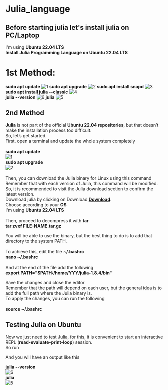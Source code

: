 # Julia_language
## Before starting julia let's install julia on PC/Laptop<br>
I'm using **Ubuntu 22.04 LTS**<br>
**Install Julia Programming Language on Ubuntu 22.04 LTS**<br>
# 1st Method:
   **sudo apt update**
      ![1](https://user-images.githubusercontent.com/87930468/210356638-127100a3-d1c6-4d46-8e95-4e81a93399a0.png)
  **sudo apt upgrade**
      ![2](https://user-images.githubusercontent.com/87930468/210356668-80c6a6fd-1641-49df-b263-0bb3ef13955a.png)
  **sudo apt install snapd**
      ![3](https://user-images.githubusercontent.com/87930468/210356709-93b9ef46-6749-4643-83b1-28d19ecaeeee.png)
   **sudo apt install julia --classic**
      ![4](https://user-images.githubusercontent.com/87930468/210356739-c894f316-37ca-4940-9df5-4fa19d9b0d0f.png)   
   **julia --version**
      ![6](https://user-images.githubusercontent.com/87930468/210356863-620d36fc-d473-418d-89dd-180a497173fa.png)
   **julia** 
      ![5](https://user-images.githubusercontent.com/87930468/210356782-8cfc356f-3799-4745-bd41-a25163d61119.png)

## 2nd Method

**Julia** is not part of the official **Ubuntu 22.04 repositories**, but that doesn’t make the installation process too difficult.<br>
So, let’s get started.<br>
First, open a terminal and update the whole system completely<br>
<br>
  **sudo apt update**<br>
      ![1](https://user-images.githubusercontent.com/87930468/210356638-127100a3-d1c6-4d46-8e95-4e81a93399a0.png)<br>
 **sudo apt upgrade**<br>
      ![2](https://user-images.githubusercontent.com/87930468/210356668-80c6a6fd-1641-49df-b263-0bb3ef13955a.png)<br>
<br>
Then, you can download the Julia binary for Linux using this command<br>
Remember that with each version of Julia, this command will be modified. So, it is recommended to visit the Julia download section to confirm the latest version.<br>
Download julia by clicking on Download [**Download**](https://julialang.org/downloads/).<br>
Choose according to your **OS**<br>
I'm using **Ubuntu 22.04 LTS**<br>
<br>
Then, proceed to decompress it with **tar**<br>
      **tar zvxf FILE-NAME.tar.gz**<br>

You will be able to use the binary, but the best thing to do is to add that directory to the system PATH.<br>
<br>
To achieve this, edit the file **~/.bashrc**<br>
      **nano ~/.bashrc** <br>
<br>
And at the end of the file add the following<br>
      **export PATH="$PATH:/home/YYY/julia-1.8.4/bin"**<br>

Save the changes and close the editor<br>
Remember that the path will depend on each user, but the general idea is to add the full path where the Julia binary is.<br>
To apply the changes, you can run the following<br>
<br>
      **source ~/.bashrc**<br>

## Testing Julia on Ubuntu<br>
Now we just need to test Julia, for this, it is convenient to start an interactive REPL (**read-evaluate-print-loop**) session.<br>
So run<br>

And you will have an output like this<br>

 **julia --version**<br>
      ![6](https://user-images.githubusercontent.com/87930468/210356863-620d36fc-d473-418d-89dd-180a497173fa.png)<br>
**julia** <br> 
      ![5](https://user-images.githubusercontent.com/87930468/210356782-8cfc356f-3799-4745-bd41-a25163d61119.png)<br>
